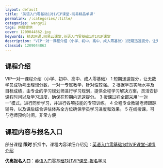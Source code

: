 ```yaml
---
layout: default
title: '英语入门零基础1对1VIP课堂-网易精品单课'
permalink: /:categories/:title/
categories: wangyi2
tags: 网易提供
cover: 1209044862.jpg
keywords: 精选网课,网易云课堂,英语入门零基础1对1VIP课堂
description: "VIP一对一课程介绍（小学、初中、高中、成人零基础）1短期迅速提分，让无数学员成功考出理想分数，一对一专属教学，针对性较强。2根据学员实际水平及目标成绩，由专业的学习规划师进行学习规划，提供"
classid: 1209044862
---
```


## 课程介绍

VIP一对一课程介绍（小学、初中、高中、成人零基础）
1 短期迅速提分，让无数学员成功考出理想分数，一对一专属教学，针对性较强。
2 根据学员实际水平及目标成绩，由专业的学习规划师进行学习规划，提供全程学习解决方案，灵活安排课程时间以及学习进度，确保在短期内迅速提分。
3 授课过程全部采用“一对一”模式，进行同步学习，并进行各项技能的专项训练。
4 全程专业教辅老师跟踪辅导，以及课后综合评估体系全方位确保学员学习进度和效果。
5 在线授课，可与老师预约时间，非常方便

## 课程内容与报名入口

部分课程 **限时** 折扣中，课程内容详细介绍见：[英语入门零基础1对1VIP课堂-详情介绍](https://study.163.com/course/introduction/1209044862.htm?share=1&shareId=1025206652&utm_campaign=share&utm_medium=iphoneShare&utm_source=&utm_u=1025206652)

**优惠报名入口**：[英语入门零基础1对1VIP课堂-报名学习](https://study.163.com/course/introduction/1209044862.htm?share=1&shareId=1025206652&utm_campaign=share&utm_medium=iphoneShare&utm_source=&utm_u=1025206652)

